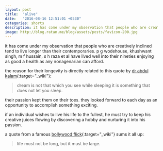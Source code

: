 ```yaml
---
layout: post
title:  "alive"
date:   "2016-08-16 12:51:01 +0530"
categories: shorts
description: it has come under my observation that people who are creatively inclined tend to live longer than their contemporaries. p g wodehouse, khushwant singh, m f hussain, s h raza et al have lived well into their ninties enjoying as good a health as a nonagenarian can afford.
image: http://blog.ratan.me/blog/assets/posts/favicon-200.jpg
---
```


it has come under my observation that people who are creatively inclined tend to live longer than their contemporaries. p g wodehouse, khushwant singh, m f hussain, s h raza et al have lived well into their nineties enjoying as good a health as any nonagenarian can afford.

the reason for their longevity is directly related to this quote by [dr abdul kalam](https://en.wikipedia.org/wiki/A._P._J._Abdul_Kalam){:target="_wiki"}:

> dream is not that which you see while sleeping it is something that does not let you sleep.

their passion kept them on their toes. they looked forward to each day as an opportunity to accomplish something exciting.

if an individual wishes to live his life to the fullest, he must try to keep his creative juices flowing by discovering a hobby and nurturing it into his passion. 

a quote from a famous [bollywood flick](https://en.wikipedia.org/wiki/Anand_(1971_film)){:target="_wiki"} sums it all up:

> life must not be long, but it must be large.
